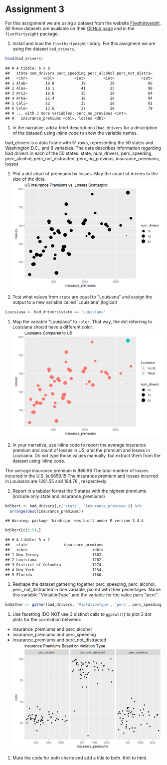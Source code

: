 Assignment 3
================

For this assignment we are using a dataset from the website [Fivethirtyeight](http://fivethirtyeight.com/). All these datasets are available on their [GitHub page](https://github.com/fivethirtyeight/data/) and in the `fivethirtyeight` package.

1.  Install and load the `fivethirtyeight` library. For this assigment we are using the dataset `bad_drivers`.

``` r
head(bad_drivers)
```

    ## # A tibble: 6 x 8
    ##   state num_drivers perc_speeding perc_alcohol perc_not_distra~
    ##   <chr>       <dbl>         <int>        <int>            <int>
    ## 1 Alab~        18.8            39           30               96
    ## 2 Alas~        18.1            41           25               90
    ## 3 Ariz~        18.6            35           28               84
    ## 4 Arka~        22.4            18           26               94
    ## 5 Cali~        12              35           28               91
    ## 6 Colo~        13.6            37           28               79
    ## # ... with 3 more variables: perc_no_previous <int>,
    ## #   insurance_premiums <dbl>, losses <dbl>

1.  In the narrative, add a brief description (`?bad_drivers` for a description of the dataset) using *inline code* to show the variable names.

bad\_drivers is a data frame with 51 rows, representing the 50 states and Washington D.C., and 8 variables. The data describes information regarding bad drivers in each of the 50 states. state, num\_drivers, perc\_speeding, perc\_alcohol, perc\_not\_distracted, perc\_no\_previous, insurance\_premiums, losses

1.  Plot a dot chart of premiums by losses. Map the count of drivers to the size of the dots. ![](README_files/figure-markdown_github/unnamed-chunk-2-1.png)

2.  Test what values from `state` are equal to "Louisiana" and assign the output to a new variable called \`Louisiana' (logical)

``` r
Louisiana <- bad_drivers$state == 'Louisiana'
```

1.  Map the variable "Louisiana" to `color`. That way, the dot referring to Louisiana should have a different color. ![](README_files/figure-markdown_github/unnamed-chunk-4-1.png)

2.  In your narrative, use inline code to report the average insurance premium and count of losses in US, and the premium and losses in Louisiana. Do not type those values manually, but extract them from the dataset using inline code.

The average insurance premium is 886.96 The total number of losses incurred in the U.S. is 6859.15 The insurance premium and losses incurred in Louisiana are 1281.55 and 194.78 , respectively.

1.  Report in a tabular format the 5 states with the highest premiums (include only state and insurance\_premiums)

``` r
bdShort <- bad_drivers[,c('state', 'insurance_premiums')] %>%
  arrange(desc(insurance_premiums))
```

    ## Warning: package 'bindrcpp' was built under R version 3.4.4

``` r
bdShort[c(1:5),]
```

    ## # A tibble: 5 x 2
    ##   state                insurance_premiums
    ##   <chr>                             <dbl>
    ## 1 New Jersey                        1302.
    ## 2 Louisiana                         1282.
    ## 3 District of Columbia              1274.
    ## 4 New York                          1234.
    ## 5 Florida                           1160.

1.  Reshape the dataset gathering together perc\_speeding, perc\_alcohol, perc\_not\_distracted in one variable, paired with their pecentages. Name this variable "ViolationType" and the variable for the value pairs "perc".

``` r
bdGather <- gather(bad_drivers, 'ViolationType', 'perc', perc_speeding, perc_alcohol, perc_not_distracted)
```

1.  Use facetting (DO NOT use 3 distinct calls to `ggplot()`) to plot 3 dot plots for the correlation between:

-   insurance\_premiums and perc\_alcohol
-   insurance\_premiums and perc\_speeding
-   insurance\_premiums and perc\_not\_distracted ![](README_files/figure-markdown_github/unnamed-chunk-7-1.png)

1.  Mute the code for both charts and add a title to both. Knit to html.

